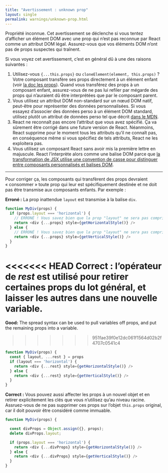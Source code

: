 ```yaml
---
title: "Avertissement : unknown prop"
layout: single
permalink: warnings/unknown-prop.html
---
```


Propriété inconnue.  Cet avertissement se déclenche si vous tentez d’afficher un élément DOM avec une prop qui n’est pas reconnue par React comme un attribut DOM légal.  Assurez-vous que vos éléments DOM n’ont pas de props suspectes qui traînent.

Si vous voyez cet avertissement, c’est en général dû à une des raisons suivantes :

1. Utilisez-vous `{...this.props}` ou `cloneElement(element, this.props)` ?  Votre composant transfère ses props directement à un élément enfant (voir [la doc les props](docs/components-and-props.html)).  Quand vous transférez des props à un composant enfant, assurez-vous de ne pas lui refiler par mégarde des props qui n’auraient dû être interprétées que par le composant parent.
2. Vous utilisez un attribut DOM non-standard sur un nœud DOM natif, peut-être pour représenter des données personnalisées.  Si vous essayez d’associer des données perso à un élément DOM standard, utilisez plutôt un attribut de données perso tel que décrit [dans le MDN](https://developer.mozilla.org/fr/docs/Apprendre/HTML/Comment/Utiliser_attributs_donnes).
3. React ne reconnaît pas encore l’attribut que vous avez spécifié.  Ça va sûrement être corrigé dans une future version de React.  Néanmoins, React supprime pour le moment tous les attributs qu’il ne connaît pas, en conséquence même si vous spécifiez de tels attributs, React ne les exploitera pas.
4. Vous utilisez un composant React sans avoir mis la première lettre en majuscule.  React l’interprète alors comme une balise DOM parce que [la transformation de JSX utilise une convention de casse pour distinguer entre composants personnalisés et balises DOM](/docs/jsx-in-depth.html#user-defined-components-must-be-capitalized).

---

Pour corriger ça, les composants qui transfèrent des props devraient « consommer » toute prop qui leur est spécifiquement destinée et ne doit pas être transmise aux composants enfants.  Par exemple :

**Erroné :** La prop inattendue `layout` est transmise à la balise `div`.

```js
function MyDiv(props) {
  if (props.layout === 'horizontal') {
    // ERRONÉ ! Vous savez bien que la prop "layout" ne sera pas comprise par <div>.
    return <div {...props} style={getHorizontalStyle()} />
  } else {
    // ERRONÉ ! Vous savez bien que la prop "layout" ne sera pas comprise par <div>.
    return <div {...props} style={getVerticalStyle()} />
  }
}
```

<<<<<<< HEAD
**Correct :** l’opérateur de _rest_ est utilisé pour retirer certaines props du lot général, et laisser les autres dans une nouvelle variable.
=======
**Good:** The spread syntax can be used to pull variables off props, and put the remaining props into a variable.
>>>>>>> 951fae39f0e12dc061f1564d02b2f4707c0541c4

```js
function MyDiv(props) {
  const { layout, ...rest } = props
  if (layout === 'horizontal') {
    return <div {...rest} style={getHorizontalStyle()} />
  } else {
    return <div {...rest} style={getVerticalStyle()} />
  }
}
```

**Correct :** Vous pouvez aussi affecter les props à un nouvel objet et en retirer explicitement les clés que vous n’utilisez qu’au niveau racine.  Assruez-vous de ne pas supprimer ces props sur l’objet `this.props` original, car il doit pouvoir être considéré comme immuable.

```js
function MyDiv(props) {

  const divProps = Object.assign({}, props);
  delete divProps.layout;

  if (props.layout === 'horizontal') {
    return <div {...divProps} style={getHorizontalStyle()} />
  } else {
    return <div {...divProps} style={getVerticalStyle()} />
  }
}
```
